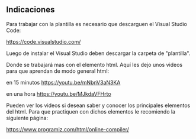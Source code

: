 ## Indicaciones

Para trabajar con la plantilla es necesario que descarguen el Visual Studio Code:

https://code.visualstudio.com/

Luego de instalar el Visual Studio deben descargar la carpeta de "plantilla".

Donde se trabajará mas con el elemento html.
Aquí les dejo unos videos para que aprendan de modo general html:

en 15 minutos
https://youtu.be/mNbnV3aN3KA

en una hora
https://youtu.be/MJkdaVFHrto

Pueden ver los videos si desean saber y conocer los principales elementos del html.
Para que practiquen con dichos elementos le recomiendo la siguiente página:

https://www.programiz.com/html/online-compiler/
